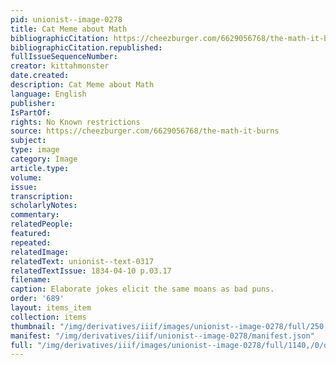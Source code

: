```yaml
---
pid: unionist--image-0278
title: Cat Meme about Math
bibliographicCitation: https://cheezburger.com/6629056768/the-math-it-burns
bibliographicCitation.republished: 
fullIssueSequenceNumber: 
creator: kittahmonster
date.created: 
description: Cat Meme about Math
language: English
publisher: 
IsPartOf: 
rights: No Known restrictions
source: https://cheezburger.com/6629056768/the-math-it-burns
subject: 
type: image
category: Image
article.type: 
volume: 
issue: 
transcription: 
scholarlyNotes: 
commentary: 
relatedPeople: 
featured: 
repeated: 
relatedImage: 
relatedText: unionist--text-0317
relatedTextIssue: 1834-04-10 p.03.17
filename: 
caption: Elaborate jokes elicit the same moans as bad puns.
order: '689'
layout: items_item
collection: items
thumbnail: "/img/derivatives/iiif/images/unionist--image-0278/full/250,/0/default.jpg"
manifest: "/img/derivatives/iiif/unionist--image-0278/manifest.json"
full: "/img/derivatives/iiif/images/unionist--image-0278/full/1140,/0/default.jpg"
---
```

